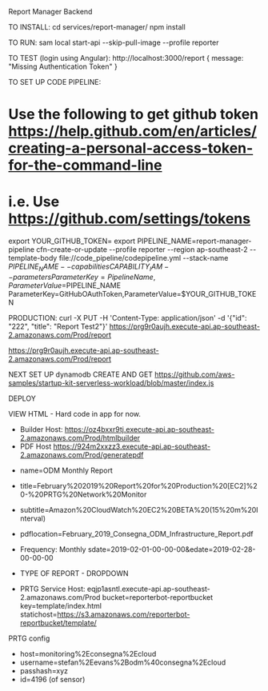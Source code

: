 Report Manager Backend

TO INSTALL:
cd services/report-manager/
npm install

TO RUN:
sam local start-api --skip-pull-image --profile reporter

TO TEST (login using Angular):
http://localhost:3000/report
{
message: "Missing Authentication Token"
}

TO SET UP CODE PIPELINE:
# Use the following to get github token https://help.github.com/en/articles/creating-a-personal-access-token-for-the-command-line
# i.e. Use https://github.com/settings/tokens
export YOUR_GITHUB_TOKEN=
export PIPELINE_NAME=report-manager-pipeline
cfn-create-or-update --profile reporter --region ap-southeast-2 --template-body file://code_pipeline/codepipeline.yml --stack-name $PIPELINE_NAME --capabilities CAPABILITY_IAM --parameters ParameterKey=PipelineName,ParameterValue=$PIPELINE_NAME ParameterKey=GitHubOAuthToken,ParameterValue=$YOUR_GITHUB_TOKEN


PRODUCTION:
curl -X PUT -H 'Content-Type: application/json' -d '{"id": "222", "title": "Report Test2"}' https://prg9r0aujh.execute-api.ap-southeast-2.amazonaws.com/Prod/report


https://prg9r0aujh.execute-api.ap-southeast-2.amazonaws.com/Prod/report


NEXT SET UP dynamodb CREATE AND GET
https://github.com/aws-samples/startup-kit-serverless-workload/blob/master/index.js

DEPLOY

VIEW HTML - Hard code in app for now.
* Builder Host:
https://oz4bxxr9tj.execute-api.ap-southeast-2.amazonaws.com/Prod/htmlbuilder
* PDF Host
https://924m2xxzz3.execute-api.ap-southeast-2.amazonaws.com/Prod/generatepdf

- name=ODM Monthly Report
- title=February%202019%20Report%20for%20Production%20[EC2]%20-%20PRTG%20Network%20Monitor
- subtitle=Amazon%20CloudWatch%20EC2%20BETA%20(15%20m%20Interval)
- pdflocation=February_2019_Consegna_ODM_Infrastructure_Report.pdf
- Frequency: Monthly
sdate=2019-02-01-00-00-00&edate=2019-02-28-00-00-00

- TYPE OF REPORT - DROPDOWN 
* PRTG Service Host:
eqjp1asntl.execute-api.ap-southeast-2.amazonaws.com/Prod
bucket=reporterbot-reportbucket
key=template/index.html
statichost=https://s3.amazonaws.com/reporterbot-reportbucket/template/

PRTG config
- host=monitoring%2Econsegna%2Ecloud
- username=stefan%2Eevans%2Bodm%40consegna%2Ecloud
- passhash=xyz
- id=4196 (of sensor)


